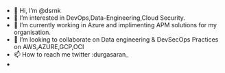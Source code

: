 - 👋 Hi, I’m @dsrnk
- 👀 I’m interested in DevOps,Data-Engineering,Cloud Security.
- 🌱 I’m currently working in Azure and implimenting APM solutions for my organisation.
- 💞️ I’m looking to collaborate on Data engineering & DevSecOps Practices on AWS,AZURE,GCP,OCI
- 📫 How to reach me twitter :durgasaran_
-                    

<!---
dsrnk/dsrnk is a ✨ special ✨ repository because its `README.md` (this file) appears on your GitHub profile.
You can click the Preview link to take a look at your changes.
--->
